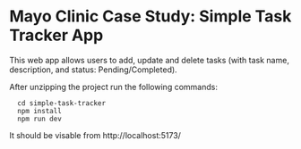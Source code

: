 # Mayo Clinic Case Study: Simple Task Tracker App
This web app allows users to add, update and delete tasks (with task name, description, and status: Pending/Completed).
  

After unzipping the project run the following commands:
```
  cd simple-task-tracker
  npm install
  npm run dev
```

It should be visable from http://localhost:5173/
